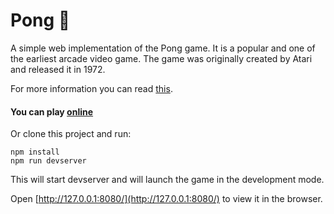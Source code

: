 # Pong 🏓

A simple web implementation of the Pong game. It is a popular and one of the earliest arcade video game. The game was originally created by Atari and released it in 1972.

For more information you can read [this](https://en.wikipedia.org/wiki/Pong).

#### You can play [online](https://xenleme.github.io/pong-game/)

Or clone this project and run:

    npm install
    npm run devserver

This will start devserver and will launch the game in the development mode.

Open [http://127.0.0.1:8080/](http://127.0.0.1:8080/) to view it in the browser.
